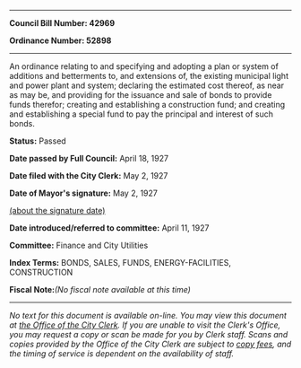 

********

**Council Bill Number: 42969**
   
**Ordinance Number: 52898**
********

 An ordinance relating to and specifying and adopting a plan or system of additions and betterments to, and extensions of, the existing municipal light and power plant and system; declaring the estimated cost thereof, as near as may be, and providing for the issuance and sale of bonds to provide funds therefor; creating and establishing a construction fund; and creating and establishing a special fund to pay the principal and interest of such bonds.

**Status:** Passed
   
**Date passed by Full Council:** April 18, 1927
   
**Date filed with the City Clerk:** May 2, 1927
   
**Date of Mayor's signature:** May 2, 1927
   
[(about the signature date)](/~public/approvaldate.htm)
   
   
   
**Date introduced/referred to committee:** April 11, 1927
   
**Committee:** Finance and City Utilities
   
   
**Index Terms:** BONDS, SALES, FUNDS, ENERGY-FACILITIES, CONSTRUCTION

**Fiscal Note:**_(No fiscal note available at this time)_
********

_No text for this document is available on-line. You may view this document at [the Office of the City Clerk](http://www.seattle.gov/leg/clerk/contactUs.htm). If you are unable to visit the Clerk's Office, you may request a copy or scan be made for you by Clerk staff. Scans and copies provided by the Office of the City Clerk are subject to [copy fees](http://clerk.seattle.gov/~public/clerkfees.htm), and the timing of service is dependent on the availability of staff._

